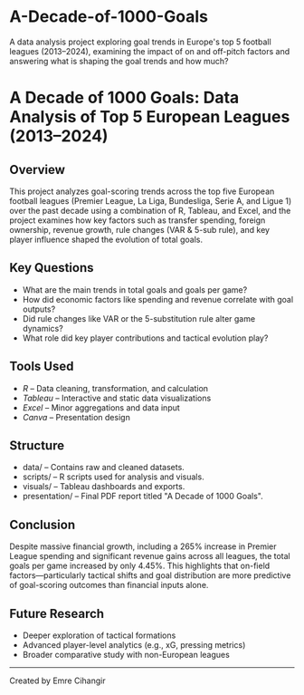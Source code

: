 # A-Decade-of-1000-Goals
A data analysis project exploring goal trends in Europe's top 5 football leagues (2013–2024), examining the impact of on and off-pitch factors and answering what is shaping the goal trends and how much?

# A Decade of 1000 Goals: Data Analysis of Top 5 European Leagues (2013–2024) 

## Overview 

This project analyzes goal-scoring trends across the top five European football leagues (Premier League, La Liga, Bundesliga, Serie A, and Ligue 1) over the past decade using a combination of R, Tableau, and Excel, and the project examines how key factors such as transfer spending, foreign ownership, revenue growth, rule changes (VAR & 5-sub rule), and key player influence shaped the evolution of total goals. 

## Key Questions  
- What are the main trends in total goals and goals per game?
- How did economic factors like spending and revenue correlate with goal outputs?
- Did rule changes like VAR or the 5-substitution rule alter game dynamics?
- What role did key player contributions and tactical evolution play?

## Tools Used 

- *R* – Data cleaning, transformation, and calculation
- *Tableau* – Interactive and static data visualizations
- *Excel* – Minor aggregations and data input
- *Canva* – Presentation design

## Structure

- data/ – Contains raw and cleaned datasets.
- scripts/ – R scripts used for analysis and visuals.
- visuals/ – Tableau dashboards and exports.
- presentation/ – Final PDF report titled "A Decade of 1000 Goals". 
  
## Conclusion 

Despite massive financial growth, including a 265% increase in Premier League spending and significant revenue gains across all leagues, the total goals per game increased by only 4.45%. This highlights that on-field factors—particularly tactical shifts and goal distribution are more predictive of goal-scoring outcomes than financial inputs alone.

## Future Research 

- Deeper exploration of tactical formations
- Advanced player-level analytics (e.g., xG, pressing metrics)
- Broader comparative study with non-European leagues

---

Created by Emre Cihangir
